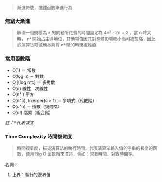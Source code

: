 
> 漸進符號，描述函數漸進行為

### 無窮大漸進

> 解決一個規模為 n 的問題所花費的時間設定為 4n² - 2n + 2 ，當 n 增大時， n² 開始占主導地位，其他項值因其對整體影響較小而可被忽略，因此該演算法可被稱為具有 n² 階的時間複雜度


### 常用函數階

- O(1) ＝ 常數
- O(log n) ＝ 對數
- O \[(log n^c] ＝ 多對數
- O(n) 線性，次線性
- O(n² ) 平方
- O(n^c), Interger(c > 1) ＝ 多項式（代數階）
- O(c^n) ＝ 指數（幾何階）
- O(n!) 階乘（組合階）

*註：^ 代表次方*


### Time Complexity 時間複雜度

> 時間複雜度，描述演算法的執行時間，代表演算法輸入值的字串的長度的函數，使用 Big O 函數階來描述，例如：常數時間、對數時間等。




名詞：
1. 上界：執行的邊界值